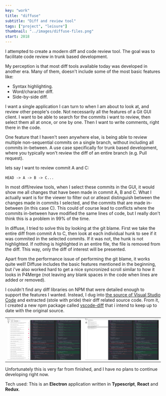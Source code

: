 ```yaml
---
key: "work"
title: "diffuse"
subtitle: "Diff and review tool"
tags: ["project", "leisure"]
thumbnail: "../images/diffuse-files.png"
start: 2018
---
```

I attempted to create a modern diff and code review tool. The goal was to facilitate code review in trunk based development.
<!-- end -->

My perception is that most diff tools available today was developed in another era. Many of them, doesn't include some of the most basic features like: 

* Syntax highlighting.
* Word/character diff.
* Side-by-side diff.

I want a single application I can turn to when I am about to look at, and review other people's code. Not necessarily all the features of a Git GUI client. I want to be able to search for the commits i want to review, then select them all at once, or one by one. Then I want to write comments, right there in the code. 

One feature that I haven't seen anywhere else, is being able to review multiple non-sequential commits on a single branch, without including all commits in-between. A use case specifically for trunk based development, where you typically won't review the diff of an entire branch (e.g. Pull request).

lets say I want to review commit A and C: 

`HEAD -> A -> B -> C...`

In most diff/review tools, when I select these commits in the GUI, it would show me all changes that have been made in commit A, B and C. What I actually want is for the viewer to filter out or atleast distinguish between the changes made in commits I selected, and the commits that are made in-between (in this case C). This could of course lead to conflicts where the commits in-between have modified the same lines of code, but I really don't think this is a problem in 99% of the time.

In diffuse, I tried to solve this by looking at the git blame. First we take the entire diff from commit A to C, then look at each individual hunk to see if it was commited in the selected commits. If it was not, the hunk is not highlighted. If nothing is highlighted in an entire file, the file is removed from the diff. This way, only the diff of interest will be presented.

Apart from the performance issue of performing the git blame, it works quite well! Diffuse includes the basic features mentioned in the beginning, but i've also worked hard to get a nice syncronized scroll similar to how it looks in P4Merge (not leaving any blank spaces in the code when lines are added or removed). 

I couldn't find any diff libraries on NPM that were detailed enough to support the features I wanted. Instead, I dug into [the source of Visual Studio Code](https://github.com/Microsoft/vscode) and extracted (stole with pride) their diff related source code. From it, I created a new npm package called [vscode-diff](https://www.npmjs.com/package/vscode-diff) that i intend to keep up to date with the original source.

|  |  |
|---|---|
| ![Package Explorer](../images/diffuse-history.png) | ![Package Explorer](../images/diffuse-files.png) |

Unfortunately this is very far from finished, and I have no plans to continue developing right now.

Tech used:
This is an **Electron** application written in **Typescript**, **React** and **Redux**. 